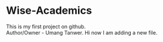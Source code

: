 # Wise-Academics
This is my first project on github.
<br>
Author/Owner - Umang Tanwer.
Hi now I am adding a new file.
